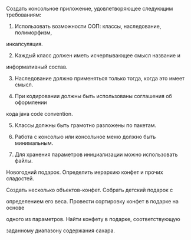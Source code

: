 Создать консольное приложение, удовлетворяющее следующим требованиям:

1. Использовать возможности ООП: классы, наследование, полиморфизм,

инкапсуляция.

2. Каждый класс должен иметь исчерпывающее смысл название и

информативный состав.

3. Наследование должно применяться только тогда, когда это имеет смысл.

4. При кодировании должны быть использованы соглашения об оформлении

кода java code convention.

5. Классы должны быть грамотно разложены по пакетам.

6. Работа с консолью или консольное меню должно быть минимальным.

7. Для хранения параметров инициализации можно использовать файлы.



Новогодний подарок. Определить иерархию конфет и прочих сладостей.

Создать несколько объектов-конфет. Собрать детский подарок с

определением его веса. Провести сортировку конфет в подарке на основе

одного из параметров. Найти конфету в подарке, соответствующую

заданному диапазону содержания сахара.

